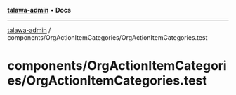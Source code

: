 [**talawa-admin**](../../../README.md) • **Docs**

***

[talawa-admin](../../../modules.md) / components/OrgActionItemCategories/OrgActionItemCategories.test

# components/OrgActionItemCategories/OrgActionItemCategories.test
